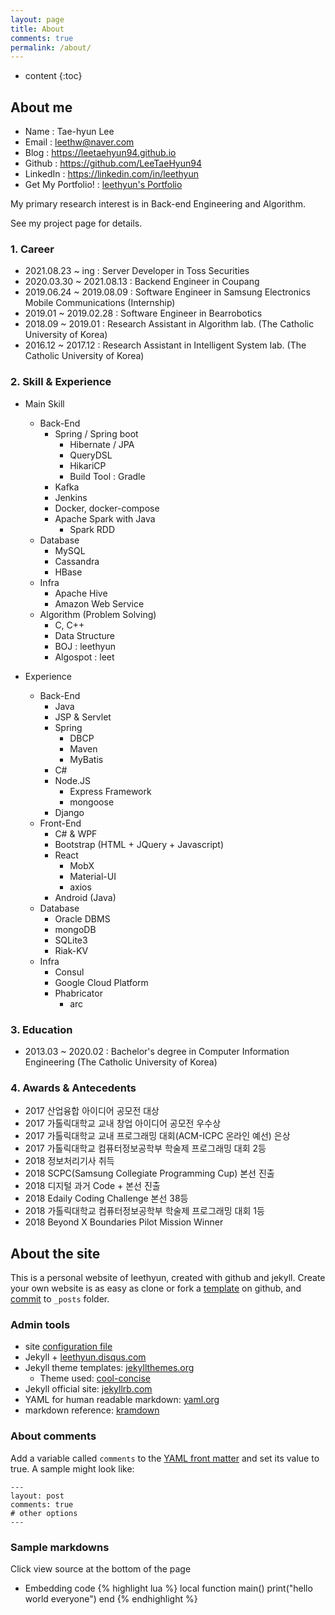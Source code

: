 ```yaml
---
layout: page
title: About
comments: true
permalink: /about/
---
```


* content
{:toc}
## About me

- Name : Tae-hyun Lee
- Email : leethw@naver.com
- Blog : https://leetaehyun94.github.io
- Github : https://github.com/LeeTaeHyun94
- LinkedIn : https://linkedin.com/in/leethyun
- Get My Portfolio! : [leethyun's Portfolio](./../downloads/leethyun_portfolio_v3.pdf)

My primary research interest is in Back-end Engineering and Algorithm.

See my project page for details.

### 1. Career

- 2021.08.23 ~ ing : Server Developer in Toss Securities
- 2020.03.30 ~ 2021.08.13 : Backend Engineer in Coupang
- 2019.06.24 ~ 2019.08.09 : Software Engineer in Samsung Electronics Mobile Communications (Internship)
- 2019.01 ~ 2019.02.28 : Software Engineer in Bearrobotics
- 2018.09 ~ 2019.01 : Research Assistant in Algorithm lab. (The Catholic University of Korea)
- 2016.12 ~ 2017.12 : Research Assistant in Intelligent System lab. (The Catholic University of Korea)

### 2. Skill & Experience

- Main Skill
  - Back-End
    - Spring / Spring boot
      - Hibernate / JPA
      - QueryDSL
      - HikariCP
      - Build Tool : Gradle
    - Kafka
    - Jenkins
    - Docker, docker-compose
    - Apache Spark with Java
      - Spark RDD
  - Database
    - MySQL
    - Cassandra
    - HBase
  - Infra
    - Apache Hive
    - Amazon Web Service
  - Algorithm (Problem Solving)
    - C, C++
    - Data Structure
    - BOJ : leethyun
    - Algospot : leet

- Experience
  - Back-End
    - Java
    - JSP & Servlet
    - Spring
      - DBCP
      - Maven
      - MyBatis
    - C#
    - Node.JS
      - Express Framework
      - mongoose
    - Django
  - Front-End
    - C# & WPF
    - Bootstrap (HTML + JQuery + Javascript)
    - React
      - MobX
      - Material-UI
      - axios
    - Android (Java)
  - Database
    - Oracle DBMS
    - mongoDB
    - SQLite3
    - Riak-KV
  - Infra
    - Consul
    - Google Cloud Platform
    - Phabricator
      - arc

### 3. Education

- 2013.03 ~ 2020.02 : Bachelor's degree in Computer Information Engineering (The Catholic University of Korea)

### 4. Awards & Antecedents

- 2017 산업융합 아이디어 공모전 대상
- 2017 가톨릭대학교 교내 창업 아이디어 공모전 우수상
- 2017 가톨릭대학교 교내 프로그래밍 대회(ACM-ICPC 온라인 예선) 은상
- 2017 가톨릭대학교 컴퓨터정보공학부 학술제 프로그래밍 대회 2등
- 2018 정보처리기사 취득
- 2018 SCPC(Samsung Collegiate Programming Cup) 본선 진출
- 2018 디지털 과거 Code + 본선 진출
- 2018 Edaily Coding Challenge 본선 38등
- 2018 가톨릭대학교 컴퓨터정보공학부 학술제 프로그래밍 대회 1등
- 2018 Beyond X Boundaries Pilot Mission Winner

## About the site

This is a personal website of leethyun, created with github and jekyll.
Create your own website is as easy as clone or fork a [template](https://github.com/LeeTaeHyun94/leetaehyun94.github.io) on github, and [commit](http://jekyllrb.com/docs/posts/) to `_posts` folder. 

### Admin tools
* site [configuration file](https://github.com/LeeTaeHyun94/leetaehyun94.github.io/blob/master/_config.yml)
* Jekyll + [leethyun.disqus.com](http://leethyun.disqus.com/admin/)
* Jekyll theme templates: [jekyllthemes.org](http://jekyllthemes.org)
   * Theme used: [cool-concise](http://jekyllthemes.org/themes/cool-concise-high-end/)
* Jekyll official site: [jekyllrb.com](http://jekyllrb.com)
* YAML for human readable markdown: [yaml.org](http://www.yaml.org/)
* markdown reference: [kramdown](http://kramdown.gettalong.org/quickref.html)

### About comments
Add a variable called `comments` to the [YAML front matter](http://jekyllrb.com/docs/frontmatter/) and set its value to true. A sample might look like:

    ---
    layout: post
    comments: true
    # other options
    ---

### Sample markdowns
Click view source at the bottom of the page

* Embedding code
{% highlight lua %}
local function main()
	print("hello world everyone")
end
{% endhighlight %}
